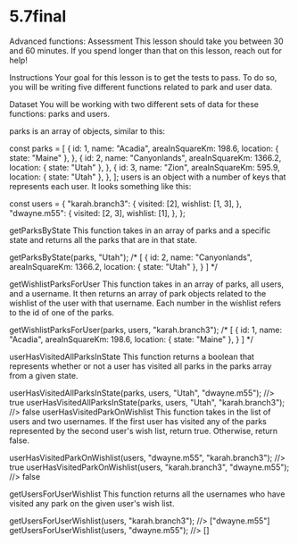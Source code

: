 # 5.7final

Advanced functions: Assessment
This lesson should take you between 30 and 60 minutes. If you spend longer than that on this lesson, reach out for help!

Instructions
Your goal for this lesson is to get the tests to pass. To do so, you will be writing five different functions related to park and user data.

Dataset
You will be working with two different sets of data for these functions: parks and users.

parks is an array of objects, similar to this:

const parks = [
  {
    id: 1,
    name: "Acadia",
    areaInSquareKm: 198.6,
    location: { state: "Maine" },
  },
  {
    id: 2,
    name: "Canyonlands",
    areaInSquareKm: 1366.2,
    location: { state: "Utah" },
  },
  {
    id: 3,
    name: "Zion",
    areaInSquareKm: 595.9,
    location: { state: "Utah" },
  },
];
users is an object with a number of keys that represents each user. It looks something like this:

const users = {
  "karah.branch3": {
    visited: [2],
    wishlist: [1, 3],
  },
  "dwayne.m55": {
    visited: [2, 3],
    wishlist: [1],
  },
};


getParksByState
This function takes in an array of parks and a specific state and returns all the parks that are in that state.



getParksByState(parks, "Utah");
/*
  [
    {
      id: 2,
      name: "Canyonlands",
      areaInSquareKm: 1366.2,
      location: { state: "Utah" },
    }
  ]
*/


getWishlistParksForUser
This function takes in an array of parks, all users, and a username. It then returns an array of park objects related to the wishlist of the user with that username. Each number in the wishlist refers to the id of one of the parks.

getWishlistParksForUser(parks, users, "karah.branch3");
/*
  [
    {
      id: 1,
      name: "Acadia",
      areaInSquareKm: 198.6,
      location: { state: "Maine" },
    }
  ]
*/


userHasVisitedAllParksInState
This function returns a boolean that represents whether or not a user has visited all parks in the parks array from a given state.

userHasVisitedAllParksInState(parks, users, "Utah", "dwayne.m55"); //> true
userHasVisitedAllParksInState(parks, users, "Utah", "karah.branch3"); //> false
userHasVisitedParkOnWishlist
This function takes in the list of users and two usernames. If the first user has visited any of the parks represented by the second user's wish list, return true. Otherwise, return false.

userHasVisitedParkOnWishlist(users, "dwayne.m55", "karah.branch3"); //> true
userHasVisitedParkOnWishlist(users, "karah.branch3", "dwayne.m55"); //> false


getUsersForUserWishlist
This function returns all the usernames who have visited any park on the given user's wish list.

getUsersForUserWishlist(users, "karah.branch3"); //> ["dwayne.m55"]
getUsersForUserWishlist(users, "dwayne.m55"); //> []
